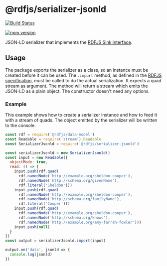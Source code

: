 # @rdfjs/serializer-jsonld

[![Build Status](https://travis-ci.org/rdfjs/serializer-jsonld.svg?branch=master)](https://travis-ci.org/rdfjs/serializer-jsonld)

[![npm version](https://img.shields.io/npm/v/@rdfjs/serializer-jsonld.svg)](https://www.npmjs.com/package/@rdfjs/serializer-jsonld)

JSON-LD serializer that implements the [RDFJS Sink interface](http://rdf.js.org/).

## Usage

The package exports the serializer as a class, so an instance must be created before it can be used.
The `.import` method, as defined in the [RDFJS specification](http://rdf.js.org/#sink-interface), must be called to do the actual serialization.
It expects a quad stream as argument.
The method will return a stream which emits the JSON-LD as a plain object.
The constructor doesn't need any options.

### Example

This example shows how to create a serializer instance and how to feed it with a stream of quads.
The object emitted by the serializer will be written to the console.

```javascript
const rdf = require('@rdfjs/data-model')
const Readable = require('stream').Readable
const SerializerJsonld = require('@rdfjs/serializer-jsonld')

const serializerJsonld = new SerializerJsonld()
const input = new Readable({
  objectMode: true,
  read: () => {
    input.push(rdf.quad(
      rdf.namedNode('http://example.org/sheldon-cooper'),
      rdf.namedNode('http://schema.org/givenName'),
      rdf.literal('Sheldon')))
    input.push(rdf.quad(
      rdf.namedNode('http://example.org/sheldon-cooper'),
      rdf.namedNode('http://schema.org/familyName'),
      rdf.literal('Cooper')))
    input.push(rdf.quad(
      rdf.namedNode('http://example.org/sheldon-cooper'),
      rdf.namedNode('http://schema.org/knows'),
      rdf.namedNode('http://example.org/amy-farrah-fowler')))
    input.push(null)
  }
})
const output = serializerJsonld.import(input)

output.on('data', jsonld => {
  console.log(jsonld)
})
```
